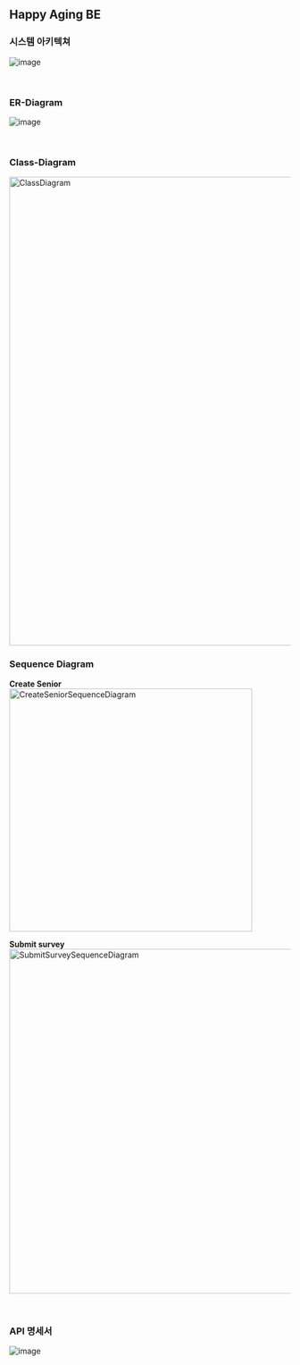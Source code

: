 ## Happy Aging BE

### 시스템 아키텍쳐
![image](https://github.com/Happy-Aging/AI-Fall-Prevention-Platform/assets/54783290/351c2d7f-35b7-4382-a212-a132ad398720)


<br/>

### ER-Diagram
![image](https://github.com/Gyu-won/AI-Fall-Prevention-Platform_BE/assets/54783290/ea51f721-a153-4275-ab7c-3154b6e1047c)

<br/>

### Class-Diagram
<img width="839" alt="ClassDiagram" src="https://github.com/Happy-Aging/AI-Fall-Prevention-Platform/assets/54783290/a879dbf3-f86e-4dbe-8f43-416a22f7eea3">

<br/>

### Sequence Diagram
**Create Senior**
<img width="435" alt="CreateSeniorSequenceDiagram" src="https://github.com/Happy-Aging/AI-Fall-Prevention-Platform/assets/54783290/0c6fb6d2-bd7d-4f64-b642-f7cad698120b">


**Submit survey**
<img width="617" alt="SubmitSurveySequenceDiagram" src="https://github.com/Happy-Aging/AI-Fall-Prevention-Platform/assets/54783290/1d7b79be-a613-4e10-8ebb-7db236b804a3">



<br/>

### API 명세서
![image](https://github.com/Happy-Aging/AI-Fall-Prevention-Platform/assets/54783290/e39f4148-71f1-463e-ac4a-52120b519e48)


